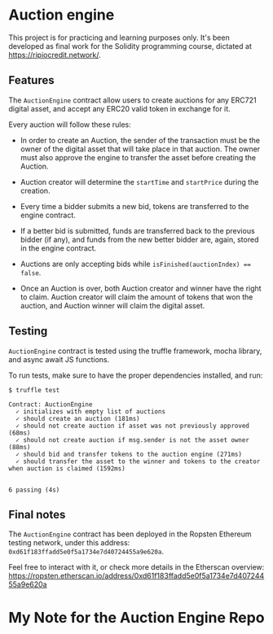 # Auction engine

This project is for practicing and learning purposes only. It's been developed as final work for the Solidity programming course, dictated at https://ripiocredit.network/.

## Features

The `AuctionEngine` contract allow users to create auctions for any ERC721 digital asset, and accept any ERC20 valid token in exchange for it.

Every auction will follow these rules:

* In order to create an Auction, the sender of the transaction must be the owner of the digital asset that will take place in that auction. The owner must also approve the engine to transfer the asset before creating the Auction.

* Auction creator will determine the `startTime` and `startPrice` during the creation.

* Every time a bidder submits a new bid, tokens are transferred to the engine contract.

* If a better bid is submitted, funds are transferred back to the previous bidder (if any), and funds from the new better bidder are, again, stored in the engine contract.

* Auctions are only accepting bids while `isFinished(auctionIndex) == false`.

* Once an Auction is over, both Auction creator and winner have the right to claim. Auction creator will claim the amount of tokens that won the auction, and Auction winner will claim the digital asset.

## Testing

`AuctionEngine` contract is tested using the truffle framework, mocha library, and async await JS functions.

To run tests, make sure to have the proper dependencies installed, and run:

```
$ truffle test

Contract: AuctionEngine
  ✓ initializes with empty list of auctions
  ✓ should create an auction (181ms)
  ✓ should not create auction if asset was not previously approved (68ms)
  ✓ should not create auction if msg.sender is not the asset owner (88ms)
  ✓ should bid and transfer tokens to the auction engine (271ms)
  ✓ should transfer the asset to the winner and tokens to the creator when auction is claimed (1592ms)


6 passing (4s)
```

## Final notes

The `AuctionEngine` contract has been deployed in the Ropsten Ethereum testing network, under this address: `0xd61f183ffadd5e0f5a1734e7d40724455a9e620a`.

Feel free to interact with it, or check more details in the Etherscan overview:
https://ropsten.etherscan.io/address/0xd61f183ffadd5e0f5a1734e7d40724455a9e620a


# My Note for the Auction Engine Repo
